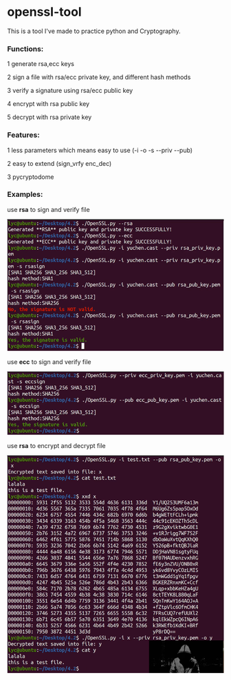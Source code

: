 # openssl-tool

This is a tool I've made to practice python and Cryptography.

### Functions:

1 generate rsa,ecc keys

2 sign a file with rsa/ecc private key, and different hash methods

3 verify a signature using rsa/ecc public key

4 encrypt with rsa public key

5 decrypt with rsa private key

### Features:

1 less parameters which means easy to use (-i -o -s --priv --pub)

2 easy to extend (sign_vrfy enc_dec)

3 pycryptodome

### Examples:

use **rsa** to sign and verify file

![sign & verify using rsa](images/sign&verify_rsa.png "sign & verify using rsa")

use **ecc** to sign and verify file

![sign & verify using ecc](images/sign&verify_ecc.png "sign & verify using ecc")

use **rsa** to encrypt and decrypt file

![encrypt & decrypt using rsa](images/enc&dec_rsa.png "encrypt & decrypt using rsa")
